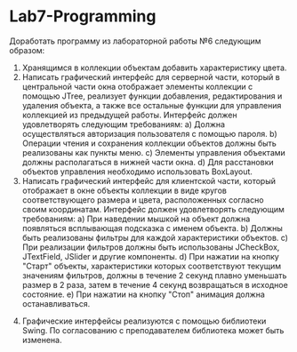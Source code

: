 # Lab7-Programming
Доработать программу из лабораторной работы №6 следующим образом: 
1. Хранящимся в коллекции объектам добавить характеристику цвета.
2. Написать графический интерфейс для серверной части, который в центральной части окна отображает элементы коллекции с помощью JTree,  реализует функции добавления, редактирования и удаления объекта, а также все остальные функции для управления коллекцией из предыдущей работы. Интерфейс должен удовлетворять следующим требованиям:
  a) Должна осуществляться авторизация пользователя с помощью пароля.
  b) Операции чтения и сохранения коллекции объектов должны быть реализованы как пункты меню.
  c) Элементы управления объектами должны располагаться в нижней части окна.
  d) Для расстановки объектов управления необходимо использовать BoxLayout.
3. Написать графический интерфейс для клиентской части, который отображает в окне объекты коллекции в виде кругов соответствующего размера и цвета, расположенных согласно своим координатам. Интерфейс должен удовлетворять следующим требованиям:
  a) При наведении мышкой на объект должна появляться всплывающая подсказка с именем объекта.
  b) Должны быть реализованы фильтры для каждой характеристики объектов.
  c) При реализации фильтров должны быть использованы JCheckBox, JTextField, JSlider и другие компоненты.
  d) При нажатии на кнопку "Старт" объекты, характеристики которых соответствуют текущим значениям фильтров, должны в течение 2 секунд плавно уменьшать размер в 2 раза, затем в течение 4 секунд возвращаться в исходное состояние.
  e) При нажатии на кнопку "Стоп" анимация должна останавливаться.
4) Графические интерфейсы реализуются с помощью библиотеки Swing. По согласованию с преподавателем библиотека может быть изменена.
